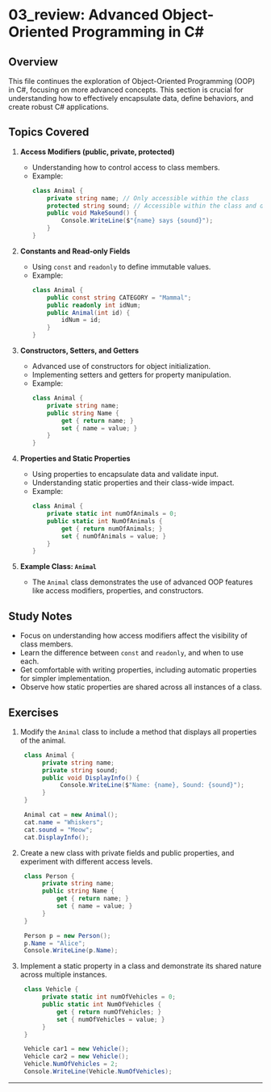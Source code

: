 # 03_review: Advanced Object-Oriented Programming in C#

## Overview

This file continues the exploration of Object-Oriented Programming (OOP) in C#, focusing on more advanced concepts. This section is crucial for understanding how to effectively encapsulate data, define behaviors, and create robust C# applications.

## Topics Covered

1. **Access Modifiers (public, private, protected)**
   - Understanding how to control access to class members.
   - Example:
     ```csharp
     class Animal {
         private string name; // Only accessible within the class
         protected string sound; // Accessible within the class and derived classes
         public void MakeSound() {
             Console.WriteLine($"{name} says {sound}");
         }
     }
     ```

2. **Constants and Read-only Fields**
   - Using `const` and `readonly` to define immutable values.
   - Example:
     ```csharp
     class Animal {
         public const string CATEGORY = "Mammal";
         public readonly int idNum;
         public Animal(int id) {
             idNum = id;
         }
     }
     ```

3. **Constructors, Setters, and Getters**
   - Advanced use of constructors for object initialization.
   - Implementing setters and getters for property manipulation.
   - Example:
     ```csharp
     class Animal {
         private string name;
         public string Name {
             get { return name; }
             set { name = value; }
         }
     }
     ```

4. **Properties and Static Properties**
   - Using properties to encapsulate data and validate input.
   - Understanding static properties and their class-wide impact.
   - Example:
     ```csharp
     class Animal {
         private static int numOfAnimals = 0;
         public static int NumOfAnimals {
             get { return numOfAnimals; }
             set { numOfAnimals = value; }
         }
     }
     ```

5. **Example Class: `Animal`**
   - The `Animal` class demonstrates the use of advanced OOP features like access modifiers, properties, and constructors.

## Study Notes

- Focus on understanding how access modifiers affect the visibility of class members.
- Learn the difference between `const` and `readonly`, and when to use each.
- Get comfortable with writing properties, including automatic properties for simpler implementation.
- Observe how static properties are shared across all instances of a class.

## Exercises

1. Modify the `Animal` class to include a method that displays all properties of the animal.
   ```csharp
    class Animal {
         private string name;
         private string sound;
         public void DisplayInfo() {
              Console.WriteLine($"Name: {name}, Sound: {sound}");
         }
    }

    Animal cat = new Animal();
    cat.name = "Whiskers";
    cat.sound = "Meow";
    cat.DisplayInfo();
    ```
2. Create a new class with private fields and public properties, and experiment with different access levels.
   ```csharp
    class Person {
         private string name;
         public string Name {
             get { return name; }
             set { name = value; }
         }
    }

    Person p = new Person();
    p.Name = "Alice";
    Console.WriteLine(p.Name);
   ```
3. Implement a static property in a class and demonstrate its shared nature across multiple instances.
   ```csharp
    class Vehicle {
         private static int numOfVehicles = 0;
         public static int NumOfVehicles {
             get { return numOfVehicles; }
             set { numOfVehicles = value; }
         }
    }

    Vehicle car1 = new Vehicle();
    Vehicle car2 = new Vehicle();
    Vehicle.NumOfVehicles = 2;
    Console.WriteLine(Vehicle.NumOfVehicles);
   ```

---

